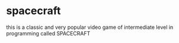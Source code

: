 # spacecraft
this is a classic and very popular video game of intermediate level in programming called SPACECRAFT
